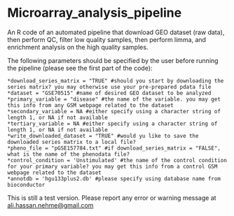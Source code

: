 # Microarray_analysis_pipeline
An R code of an automated pipeline that download GEO dataset (raw data), then perform QC, filter low quality samples, then perform limma, and enrichment analysis on the high quality samples.

The following parameters should be specified by the user before running the pipeline (please see the first part of the code):

    *download_series_matrix = "TRUE" #should you start by downloading the series matrix? you may otherwise use your pre-prepared pdata file
    *dataset = "GSE70515" #name of desired GEO dataset to be analyzed
    *primary_variable = "disease" #the name of the variable. you may get this info from any GSM webpage related to the dataset
    *secondary_variable = NA #either specify using a character string of length 1, or NA if not available
    *tertiary_variable = NA #either specify using a character string of length 1, or NA if not available
    *write_downloaded_dataset = "TRUE" #would yu like to save the downloaded series matrix to a local file?
    *pheno_file = "pGSE157784.txt" #if download_series_matrix = "FALSE", what is the name of the phenodata file?
    *control_condition = 'Unstimulated' #the name of the control condition for your primary variable? you may get this info from a control GSM webpage related to the dataset
    *annotdb = 'hgu133plus2.db' #please specify using database name from bioconductor  

This is still a test version. Please report any error or warning message at ali.hassan.nehme@gmail.com
